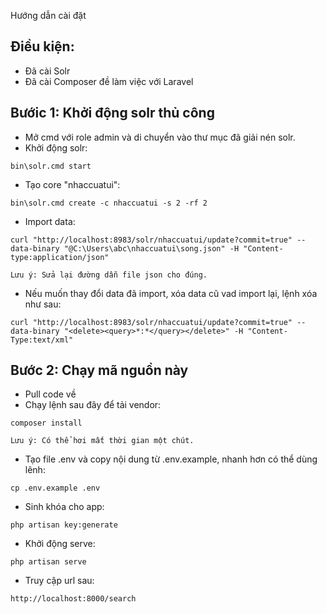 Hướng dẫn cài đặt
## Điều kiện:
- Đã cài Solr
- Đã cài Composer đề làm việc với Laravel

## Bướic 1: Khởi động solr thủ công
- Mở cmd với role admin và di chuyển vào thư mục đã giải nén solr.
- Khởi động solr:
```
bin\solr.cmd start
```
- Tạo core "nhaccuatui":
```
bin\solr.cmd create -c nhaccuatui -s 2 -rf 2
```
- Import data:
```
curl "http://localhost:8983/solr/nhaccuatui/update?commit=true" --data-binary "@C:\Users\abc\nhaccuatui\song.json" -H "Content-type:application/json"
```
	Lưu ý: Sửa lại đường dẫn file json cho đúng.
- Nếu muốn thay đổi data đã import, xóa data cũ vad import lại, lệnh xóa như sau:
```
curl "http://localhost:8983/solr/nhaccuatui/update?commit=true" --data-binary "<delete><query>*:*</query></delete>" -H "Content-Type:text/xml"
```

## Bước 2: Chạy mã nguồn này
- Pull code về
- Chạy lệnh sau đây để tải vendor:
```
composer install
```
	Lưu ý: Có thể hơi mất thời gian một chút.
- Tạo file .env và copy nội dung từ .env.example, nhanh hơn có thể dùng lênh:
```
cp .env.example .env
```
- Sinh khóa cho app:
```
php artisan key:generate
```
- Khởi động serve:
```
php artisan serve
```
- Truy cập url sau:
```
http://localhost:8000/search
```
